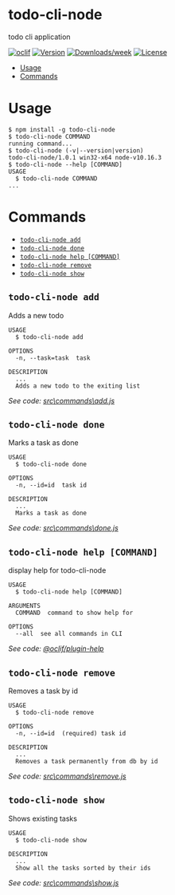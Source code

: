 todo-cli-node
=============

todo cli application

[![oclif](https://img.shields.io/badge/cli-oclif-brightgreen.svg)](https://oclif.io)
[![Version](https://img.shields.io/npm/v/todo-cli-node.svg)](https://npmjs.org/package/todo-cli-node)
[![Downloads/week](https://img.shields.io/npm/dw/todo-cli-node.svg)](https://npmjs.org/package/todo-cli-node)
[![License](https://img.shields.io/npm/l/todo-cli-node.svg)](https://github.com/CreativeRusBear/todo-cli-node/blob/master/package.json)

<!-- toc -->
* [Usage](#usage)
* [Commands](#commands)
<!-- tocstop -->
# Usage
<!-- usage -->
```sh-session
$ npm install -g todo-cli-node
$ todo-cli-node COMMAND
running command...
$ todo-cli-node (-v|--version|version)
todo-cli-node/1.0.1 win32-x64 node-v10.16.3
$ todo-cli-node --help [COMMAND]
USAGE
  $ todo-cli-node COMMAND
...
```
<!-- usagestop -->
# Commands
<!-- commands -->
* [`todo-cli-node add`](#todo-cli-node-add)
* [`todo-cli-node done`](#todo-cli-node-done)
* [`todo-cli-node help [COMMAND]`](#todo-cli-node-help-command)
* [`todo-cli-node remove`](#todo-cli-node-remove)
* [`todo-cli-node show`](#todo-cli-node-show)

## `todo-cli-node add`

Adds a new todo

```
USAGE
  $ todo-cli-node add

OPTIONS
  -n, --task=task  task

DESCRIPTION
  ...
  Adds a new todo to the exiting list
```

_See code: [src\commands\add.js](https://github.com/CreativeRusBear/todo-cli-node/blob/v1.0.1/src\commands\add.js)_

## `todo-cli-node done`

Marks a task as done

```
USAGE
  $ todo-cli-node done

OPTIONS
  -n, --id=id  task id

DESCRIPTION
  ...
  Marks a task as done
```

_See code: [src\commands\done.js](https://github.com/CreativeRusBear/todo-cli-node/blob/v1.0.1/src\commands\done.js)_

## `todo-cli-node help [COMMAND]`

display help for todo-cli-node

```
USAGE
  $ todo-cli-node help [COMMAND]

ARGUMENTS
  COMMAND  command to show help for

OPTIONS
  --all  see all commands in CLI
```

_See code: [@oclif/plugin-help](https://github.com/oclif/plugin-help/blob/v2.2.1/src\commands\help.ts)_

## `todo-cli-node remove`

Removes a task by id

```
USAGE
  $ todo-cli-node remove

OPTIONS
  -n, --id=id  (required) task id

DESCRIPTION
  ...
  Removes a task permanently from db by id
```

_See code: [src\commands\remove.js](https://github.com/CreativeRusBear/todo-cli-node/blob/v1.0.1/src\commands\remove.js)_

## `todo-cli-node show`

Shows existing tasks

```
USAGE
  $ todo-cli-node show

DESCRIPTION
  ...
  Show all the tasks sorted by their ids
```

_See code: [src\commands\show.js](https://github.com/CreativeRusBear/todo-cli-node/blob/v1.0.1/src\commands\show.js)_
<!-- commandsstop -->
